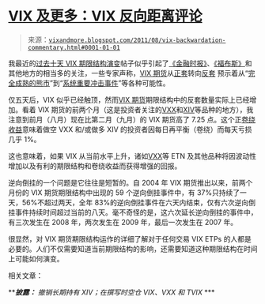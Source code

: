 <!--yml

类别：未分类

日期：2024-05-18 16:48:59

-->

# [VIX 及更多：VIX 反向距离评论](http://vixandmore.blogspot.com/2011/08/vix-backwardation-commentary)

> 来源：[`vixandmore.blogspot.com/2011/08/vix-backwardation-commentary.html#0001-01-01`](http://vixandmore.blogspot.com/2011/08/vix-backwardation-commentary.html#0001-01-01)

我最近的[过去十天 VIX 期限结构演变](http://vixandmore.blogspot.com/2011/08/vix-term-structure-evolution-over-last.html)帖子似乎引起了[《金融时报》](http://ftalphaville.ft.com/blog/2011/08/08/646826/)、[《福布斯》](http://www.forbes.com/sites/afontevecchia/2011/08/08/fear-index-vix-up-50-and-in-backwardation-confirms-fully-fledged-bear-market/)和其他地方的相当多的关注，一些专家声称，[VIX 期货](http://vixandmore.blogspot.com/search/label/VIX%20futures)从[正套](http://vixandmore.blogspot.com/search/label/contango)转向[反套](http://vixandmore.blogspot.com/search/label/backwardation) 预示着从“[完全成熟的熊市](http://www.forbes.com/sites/afontevecchia/2011/08/08/fear-index-vix-up-50-and-in-backwardation-confirms-fully-fledged-bear-market/)”到“[系统重要冲击事件](http://ftalphaville.ft.com/blog/2011/08/08/646826/)”等各种可能性。

仅五天后，VIX 似乎已经触顶，然而[VIX 期货](http://vixandmore.blogspot.com/search/label/VIX%20futures)期限结构中的反套数量实际上已经增加。看着 VIX 期货的前两个月（这是投资者关注的[VXX](http://vixandmore.blogspot.com/search/label/VXX)和[XIV](http://vixandmore.blogspot.com/search/label/XIV)等品种的地方），我注意到前月（八月）现在比第二月（九月）的 VIX 期货高了 7.25 点。这个正[卷绕收益](http://vixandmore.blogspot.com/search/label/roll%20yield)意味着做空 VXX 和/或做多 XIV 的投资者因每日再平衡（卷绕）而每天亏损几乎 1%。

这也意味着，如果 VIX 从当前水平上升，诸如[VXX](http://vixandmore.blogspot.com/search/label/TVIX)等 ETN 及其他品种将因波动性增加以及有利的期限结构和卷绕收益而获得增强的回报。

逆向倒挂的一个问题是它往往是短暂的。自 2004 年 VIX 期货推出以来，前两个月份的 VIX 期货期限结构中出现的 59 个逆向倒挂事件中，有 37%只持续了一天，56%不超过两天，全年 83%的逆向倒挂事件在六天内结束，仅有六次逆向倒挂事件持续时间超过当前的八天。毫不奇怪的是，这六次延长逆向倒挂的事件中，有三次发生在 2008 年，两次发生在 2009 年，最后一次发生在 2007 年。

很显然，对 VIX 期货期限结构运作的详细了解对于任何交易 VIX ETPs 的人都是必要的。人们不仅需要知道当前期限结构的影响，还需要知道这种期限结构在时间上可能如何演变。

相关文章：

*****披露：*** *撤销长期持有 XIV；在撰写时空仓 VIX、VXX 和 TVIX* ***
